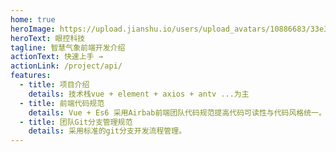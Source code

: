 ```yaml
---
home: true
heroImage: https://upload.jianshu.io/users/upload_avatars/10886683/33e344bb-928c-4239-be9e-cd22bdf98ee5.png?imageMogr2/auto-orient/strip|imageView2/1/w/120/h/120
heroText: 眼控科技
tagline: 智慧气象前端开发介绍
actionText: 快速上手 →
actionLink: /project/api/
features:
  - title: 项目介绍
    details: 技术栈vue + element + axios + antv ...为主
  - title: 前端代码规范
    details: Vue + Es6 采用Airbab前端团队代码规范提高代码可读性与代码风格统一。
  - title: 团队Git分支管理规范
    details: 采用标准的git分支开发流程管理。
---
```


